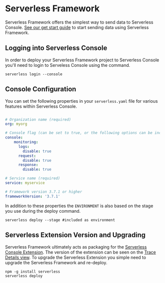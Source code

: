 <!--
title: Serverless Framework
menuText: Serverless Framework
description: Instrumenting Console using Serverless Framework
menuOrder: 6
-->

# Serverless Framework
Serverless Framework offers the simplest way to send data to 
Serverless Console. [See our get start guide](../../index.md) 
to start sending data using Serverless Framework.

## Logging into Serverless Console
In order to deploy your Serverless Framework project to
Serverless Console you'll need to login to Serveless Console
using the command.

```
serverless login --console
```

## Console Configuration
You can set the following properties in your `serverless.yaml` file
for various features within Serverless Console.  


```yaml

# Organization name (required)
org: myorg

# Console flag (can be set to true, or the following options can be include)
console: 
    monitoring:
      logs:
        disable: true
      request:
        disable: true
      response:
        disable: true

# Service name (required)
service: myservice

# Framework version 3.7.1 or higher
frameworkVersion: '3.7.1'
```

In addition to these properties the `ENVIRONMENT` is also based
on the stage you use during the deploy command. 

```text
serverless deploy --stage #included as environment
```

## Serverless Extension Version and Upgrading
Serverless Framework ultimately acts as packaging for the [Serverless
Console Extension](../aws/index.md). The version of the extension
can be seen on the [Trace Details view](../../product/traces.md).
To upgrade the Serverless Extension you simple need to upgrade
the Serverless Framework and re-deploy. 

```text
npm -g install serverless
serverless deploy 
```

